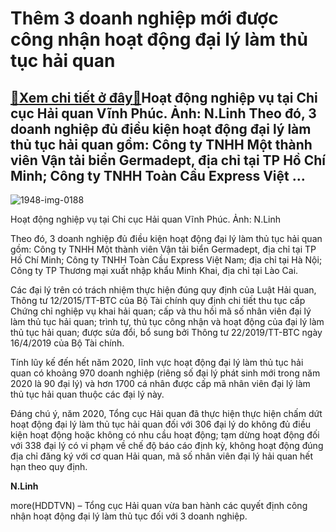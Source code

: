 Thêm 3 doanh nghiệp mới được công nhận hoạt động đại lý làm thủ tục hải quan
============================================================================

[:gift:Xem chi tiết ở đây:gift:](https://hddtvn.com/them-3-doanh-nghiep-moi-duoc-cong-nhan-hoat-dong-dai-ly-lam-thu-tuc-hai-quan/)Hoạt động nghiệp vụ tại Chi cục Hải quan Vĩnh Phúc. Ảnh: N.Linh Theo đó, 3 doanh nghiệp đủ điều kiện hoạt động đại lý làm thủ tục hải quan gồm: Công ty TNHH Một thành viên Vận tải biển Germadept, địa chỉ tại TP Hồ Chí Minh; Công ty TNHH Toàn Cầu Express Việt …
--------------------------------------------------------------------------------------------------------------------------------------------------------------------------------------------------------------------------------------------------------------------





![1948-img-0188](https://hddtvn.com/wp-content/uploads/2021/01/1948_IMG_0188.jpg "Hoạt động nghiệp vụ tại Chi cục Hải quan Vĩnh Phúc. Ảnh: N.Linh")


Hoạt động nghiệp vụ tại Chi cục Hải quan Vĩnh Phúc. Ảnh: N.Linh



Theo đó, 3 doanh nghiệp đủ điều kiện hoạt động đại lý làm thủ tục hải quan gồm: Công ty TNHH Một thành viên Vận tải biển Germadept, địa chỉ tại TP Hồ Chí Minh; Công ty TNHH Toàn Cầu Express Việt Nam; địa chỉ tại Hà Nội; Công ty TP Thương mại xuất nhập khẩu Minh Khai, địa chỉ tại Lào Cai.


Các đại lý trên có trách nhiệm thực hiện đúng quy định của Luật Hải quan, Thông tư 12/2015/TT-BTC của Bộ Tài chính quy định chi tiết thu tục cấp Chứng chỉ nghiệp vụ khai hải quan; cấp và thu hồi mã số nhân viên đại lý làm thủ tục hải quan; trình tự, thủ tục công nhận và hoạt động của đại lý làm thủ tục hải quan; được sửa đổi, bổ sung bởi Thông tư 22/2019/TT-BTC ngày 16/4/2019 của Bộ Tài chính.


Tính lũy kế đến hết năm 2020, lĩnh vực hoạt động đại lý làm thủ tục hải quan có khoảng 970 doanh nghiệp (riêng số đại lý phát sinh mới trong năm 2020 là 90 đại lý) và hơn 1700 cá nhân được cấp mã nhân viên đại lý làm thủ tục hải quan thuộc các đại lý này.


Đáng chú ý, năm 2020, Tổng cục Hải quan đã thực hiện thực hiện chấm dứt hoạt động đại lý làm thủ tục hải quan đối với 306 đại lý do không đủ điều kiện hoạt động hoặc không có nhu cầu hoạt động; tạm dừng hoạt động đối với 338 đại lý có vi phạm về chế độ báo cáo định kỳ, không hoạt động đúng địa chỉ đăng ký với cơ quan Hải quan, mã số nhân viên đại lý hải quan hết hạn theo quy định.




**N.Linh**



more(HDDTVN) – Tổng cục Hải quan vừa ban hành các quyết định công nhận hoạt động đại lý làm thủ tục đối với 3 doanh nghiệp.

